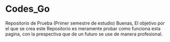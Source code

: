 # Codes_Go
Repositorio de Prueba (Primer semestre de estudio)
Buenas, El objetivo por el que se crea este Repositorio es meramente probar como funciona esta pagina, con la prespectiva que de un futuro se use de manera profesional.